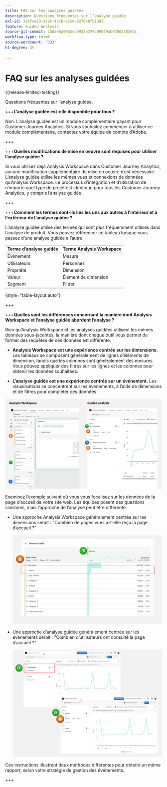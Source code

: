```yaml
---
title: FAQ sur les analyses guidées
description: Questions fréquentes sur l’analyse guidée.
exl-id: 32bfce23-a59c-45cb-b1cd-82f048fb13d2
feature: Guided Analysis
source-git-commit: 23d3e6a9662cda932a376c09849ab078d22830dc
workflow-type: tm+mt
source-wordcount: '333'
ht-degree: 3%

---
```


# FAQ sur les analyses guidées

{{release-limited-testing}}

Questions fréquentes sur l’analyse guidée.

+++**L’analyse guidée est-elle disponible pour tous ?**

Non. L’analyse guidée est un module complémentaire payant pour Customer Journey Analytics. Si vous souhaitez commencer à utiliser ce module complémentaire, contactez votre équipe de compte d’Adobe.

+++

+++**Quelles modifications de mise en oeuvre sont requises pour utiliser l’analyse guidée ?**

Si vous utilisez déjà Analysis Workspace dans Customer Journey Analytics, aucune modification supplémentaire de mise en oeuvre n’est nécessaire. L’analyse guidée utilise les mêmes vues et connexions de données qu’Analysis Workspace. Le processus d’intégration et d’utilisation de n’importe quel type de projet est identique pour tous les Customer Journey Analytics, y compris l’analyse guidée.

+++

+++**Comment les termes sont-ils liés les uns aux autres à l’intérieur et à l’extérieur de l’analyse guidée ?**

L’analyse guidée utilise des termes qui sont plus fréquemment utilisés dans l’analyse de produit. Vous pouvez référencer ce tableau lorsque vous passez d’une analyse guidée à l’autre.

| Terme d’analyse guidée | Terme Analysis Workspace |
| --- | --- |
| Événement | Mesure |
| Utilisateurs | Personnes |
| Propriété | Dimension |
| Valeur | Élément de dimension |
| Segment | Filtrer |

{style="table-layout:auto"}

+++

+++**Quelles sont les différences concernant la manière dont Analysis Workspace et l’analyse guidée abordent l’analyse ?**

Bien qu’Analysis Workspace et les analyses guidées utilisent les mêmes données sous-jacentes, la manière dont chaque outil vous permet de former des requêtes de ces données est différente.

* **Analysis Workspace est une expérience centrée sur les dimensions.** Les tableaux se composent généralement de lignes d’éléments de dimension, tandis que les colonnes sont généralement des mesures. Vous pouvez appliquer des filtres sur les lignes et les colonnes pour obtenir les données souhaitées.

* **L’analyse guidée est une expérience centrée sur un événement.** Les visualisations se concentrent sur les événements, à l’aide de dimensions et de filtres pour compléter ces données.

![Structure](assets/structure.png)

Examinez l’exemple suivant où vous vous focalisez sur les données de la page d’accueil de votre site web. Les équipes posent des questions similaires, mais l’approche de l’analyse peut être différente.

* Une approche Analysis Workspace généralement centrée sur les dimensions serait : &quot;Combien de pages vues a-t-elle reçu la page d’accueil ?&quot;

  ![Dimension centrée](assets/dimension-centered.png)

* Une approche d’analyse guidée généralement centrée sur les événements serait : &quot;Combien d’utilisateurs ont consulté la page d’accueil ?&quot;

  ![Événement centré](assets/event-centered.png)

Ces instructions illustrent deux méthodes différentes pour obtenir un même rapport, selon votre stratégie de gestion des événements.

+++
